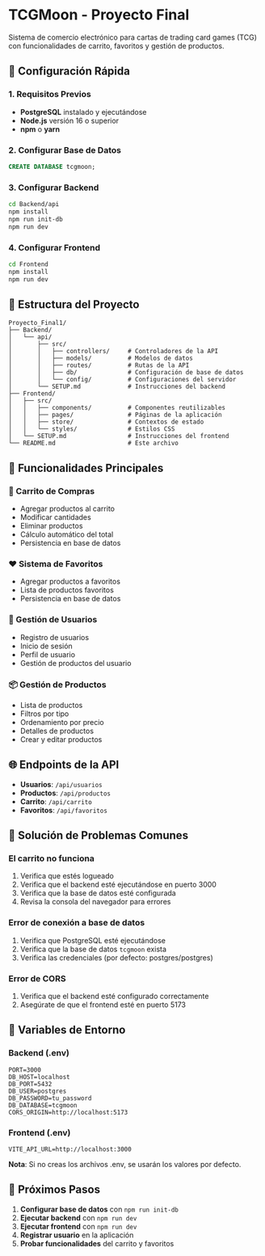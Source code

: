 # TCGMoon - Proyecto Final

Sistema de comercio electrónico para cartas de trading card games (TCG) con funcionalidades de carrito, favoritos y gestión de productos.

## 🚀 Configuración Rápida

### 1. Requisitos Previos
- **PostgreSQL** instalado y ejecutándose
- **Node.js** versión 16 o superior
- **npm** o **yarn**

### 2. Configurar Base de Datos
```sql
CREATE DATABASE tcgmoon;
```

### 3. Configurar Backend
```bash
cd Backend/api
npm install
npm run init-db
npm run dev
```

### 4. Configurar Frontend
```bash
cd Frontend
npm install
npm run dev
```

## 📁 Estructura del Proyecto

```
Proyecto_Final1/
├── Backend/
│   └── api/
│       ├── src/
│       │   ├── controllers/     # Controladores de la API
│       │   ├── models/          # Modelos de datos
│       │   ├── routes/          # Rutas de la API
│       │   ├── db/              # Configuración de base de datos
│       │   └── config/          # Configuraciones del servidor
│       └── SETUP.md             # Instrucciones del backend
├── Frontend/
│   ├── src/
│   │   ├── components/          # Componentes reutilizables
│   │   ├── pages/               # Páginas de la aplicación
│   │   ├── store/               # Contextos de estado
│   │   └── styles/              # Estilos CSS
│   └── SETUP.md                 # Instrucciones del frontend
└── README.md                    # Este archivo
```

## 🔧 Funcionalidades Principales

### 🛒 Carrito de Compras
- Agregar productos al carrito
- Modificar cantidades
- Eliminar productos
- Cálculo automático del total
- Persistencia en base de datos

### ❤️ Sistema de Favoritos
- Agregar productos a favoritos
- Lista de productos favoritos
- Persistencia en base de datos

### 👤 Gestión de Usuarios
- Registro de usuarios
- Inicio de sesión
- Perfil de usuario
- Gestión de productos del usuario

### 📦 Gestión de Productos
- Lista de productos
- Filtros por tipo
- Ordenamiento por precio
- Detalles de productos
- Crear y editar productos

## 🌐 Endpoints de la API

- **Usuarios**: `/api/usuarios`
- **Productos**: `/api/productos`
- **Carrito**: `/api/carrito`
- **Favoritos**: `/api/favoritos`

## 🚨 Solución de Problemas Comunes

### El carrito no funciona
1. Verifica que estés logueado
2. Verifica que el backend esté ejecutándose en puerto 3000
3. Verifica que la base de datos esté configurada
4. Revisa la consola del navegador para errores

### Error de conexión a base de datos
1. Verifica que PostgreSQL esté ejecutándose
2. Verifica que la base de datos `tcgmoon` exista
3. Verifica las credenciales (por defecto: postgres/postgres)

### Error de CORS
1. Verifica que el backend esté configurado correctamente
2. Asegúrate de que el frontend esté en puerto 5173

## 📝 Variables de Entorno

### Backend (.env)
```env
PORT=3000
DB_HOST=localhost
DB_PORT=5432
DB_USER=postgres
DB_PASSWORD=tu_password
DB_DATABASE=tcgmoon
CORS_ORIGIN=http://localhost:5173
```

### Frontend (.env)
```env
VITE_API_URL=http://localhost:3000
```

**Nota**: Si no creas los archivos .env, se usarán los valores por defecto.

## 🎯 Próximos Pasos

1. **Configurar base de datos** con `npm run init-db`
2. **Ejecutar backend** con `npm run dev`
3. **Ejecutar frontend** con `npm run dev`
4. **Registrar usuario** en la aplicación
5. **Probar funcionalidades** del carrito y favoritos

